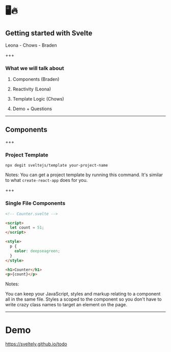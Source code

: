 # 🖥🔥

## Getting started with Svelte

Leona - Chows - Braden

+++

### What we will talk about

1. Components (Braden)

2. Reactivity (Leona)

3. Template Logic (Chows)

4. Demo + Questions

---

## Components

+++

### Project Template

```shell
npx degit sveltejs/template your-project-name
```

Notes: You can get a project template by running this command. It's similar to
what `create-react-app` does for you.

+++

### Single File Components

```html
<!-- Counter.svelte -->

<script>
  let count = 51;
</script>

<style>
  p {
    color: deepseagreen;
  }
</style>

<h1>Counter</h1>
<p>{count}</p>
```

Notes:

You can keep your JavaScript, styles and markup relating to a component all in
the same file. Styles a scoped to the component so you don't have to write crazy
class names to target an element on the page. 

---

# Demo

https://sveltely.github.io/todo
